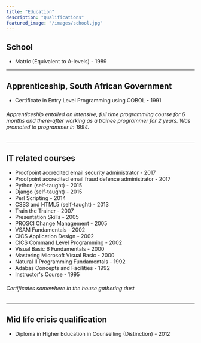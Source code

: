 ```yaml
---
title: "Education"
description: "Qualifications"
featured_image: "/images/school.jpg"
---
```

## School   
- Matric (Equivalent to A-levels)	 -  1989

---
## Apprenticeship, South African Government
- Certificate in Entry Level Programming using COBOL  -  1991
###### Apprenticeship entailed an intensive, full time programming course for 6 months and there-after working as a trainee programmer for 2 years. Was promoted to programmer in 1994.

---
## IT related courses
- Proofpoint accredited email security administrator		  - 2017
- Proofpoint accredited email fraud defence administrator	- 2017
- Python (self-taught)						      -   2015
- Django (self-taught)						      -   2015
- Perl Scripting							          -   2014
- CSS3 and HTML5  (self-taught)				  -   2013
- Train the Trainer						          -   2007
- Presentation Skills						        -   2005
- PROSCI Change Management			        - 	2005
- VSAM Fundamentals		              		- 	2002
- CICS Application Design					      -   2002
- CICS Command Level Programming				-   2002
- Visual Basic 6 Fundamentals		      	-		2000
- Mastering Microsoft Visual Basic     	-	 	2000
- Natural II Programming Fundamentals		-	  1992
- Adabas Concepts and Facilities	    	-		1992
- Instructor's Course		              	-		1995
###### Certificates somewhere in the house gathering dust


---
## Mid life crisis qualification
- Diploma in Higher Education in Counselling (Distinction) - 2012
